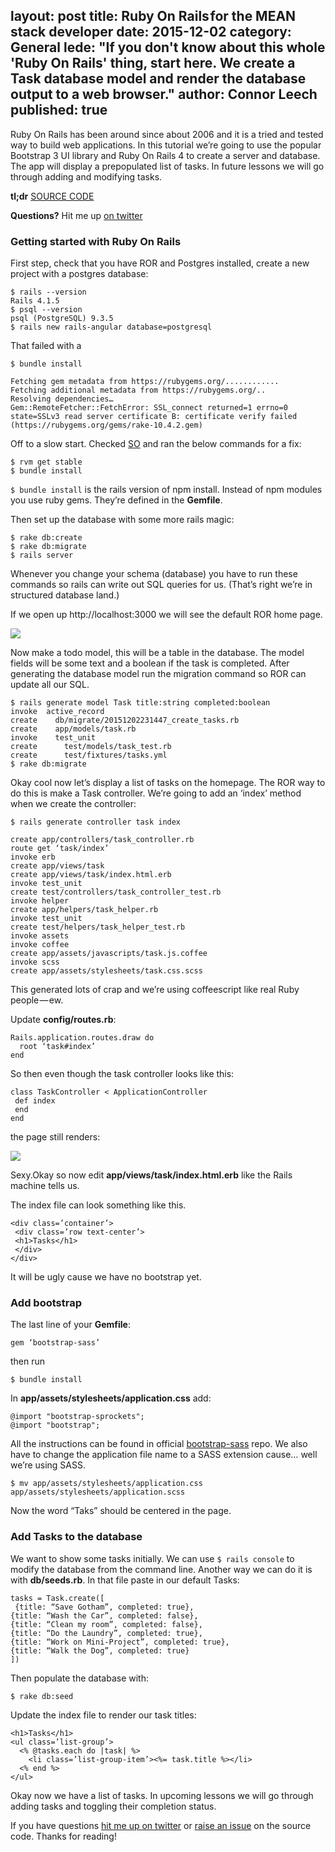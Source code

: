 layout: post
title: Ruby On Rails for the MEAN stack developer
date: 2015-12-02
category: General
lede: "If you don't know about this whole 'Ruby On Rails' thing, start here. We create a Task database model and render the database output to a web browser."
author: Connor Leech
published: true
---

Ruby On Rails has been around since about 2006 and it is a tried and tested way to build web applications. In this tutorial we’re going to use the popular Bootstrap 3 UI library and Ruby On Rails 4 to create a server and database. The app will display a prepopulated list of tasks. In future lessons we will go through adding and modifying tasks.

**tl;dr** [SOURCE CODE](https://github.com/connor11528/rails-task-list)

**Questions?** Hit me up [on twitter](https://twitter.com/connor11528)

### Getting started with Ruby On Rails 

First step, check that you have ROR and Postgres installed, create a new project with a postgres database:

```
$ rails --version
Rails 4.1.5
$ psql --version
psql (PostgreSQL) 9.3.5
$ rails new rails-angular database=postgresql
```

That failed with a

```
$ bundle install

Fetching gem metadata from https://rubygems.org/............
Fetching additional metadata from https://rubygems.org/..
Resolving dependencies…
Gem::RemoteFetcher::FetchError: SSL_connect returned=1 errno=0 state=SSLv3 read server certificate B: certificate verify failed (https://rubygems.org/gems/rake-10.4.2.gem)
```

Off to a slow start. Checked [SO](http://stackoverflow.com/a/19151697/2031033) and ran the below commands for a fix:

```
$ rvm get stable
$ bundle install
```

`$ bundle install` is the rails version of npm install. Instead of npm modules you use ruby gems. They’re defined in the **Gemfile**.

Then set up the database with some more rails magic:

```
$ rake db:create
$ rake db:migrate
$ rails server
```

Whenever you change your schema (database) you have to run these commands so rails can write out SQL queries for us. (That’s right we’re in structured database land.)

If we open up http://localhost:3000 we will see the default ROR home page.


![](https://cdn-images-1.medium.com/max/800/1*v-NW1U1Crzi9WLQA5ZZgPA.png)


Now make a todo model, this will be a table in the database. The model fields will be some text and a boolean if the task is completed. After generating the database model run the migration command so ROR can update all our SQL.

```
$ rails generate model Task title:string completed:boolean
invoke  active_record
create    db/migrate/20151202231447_create_tasks.rb
create    app/models/task.rb
invoke    test_unit
create      test/models/task_test.rb
create      test/fixtures/tasks.yml
$ rake db:migrate
```

Okay cool now let’s display a list of tasks on the homepage. The ROR way to do this is make a Task controller. We’re going to add an ‘index’ method when we create the controller:

```
$ rails generate controller task index

create app/controllers/task_controller.rb
route get ‘task/index’
invoke erb
create app/views/task
create app/views/task/index.html.erb
invoke test_unit
create test/controllers/task_controller_test.rb
invoke helper
create app/helpers/task_helper.rb
invoke test_unit
create test/helpers/task_helper_test.rb
invoke assets
invoke coffee
create app/assets/javascripts/task.js.coffee
invoke scss
create app/assets/stylesheets/task.css.scss
```

This generated lots of crap and we’re using coffeescript like real Ruby people — ew.

Update **config/routes.rb**:

```
Rails.application.routes.draw do
  root ‘task#index’
end
```

So then even though the task controller looks like this:

```
class TaskController < ApplicationController
 def index
 end
end
```

the page still renders:


![](https://cdn-images-1.medium.com/max/600/1*d_bY0efKGMN1AAbunYQTlg.png)




Sexy.Okay so now edit **app/views/task/index.html.erb** like the Rails machine tells us.

The index file can look something like this. 

```
<div class=’container’>
 <div class=’row text-center’>
 <h1>Tasks</h1>
 </div>
</div>
```

It will be ugly cause we have no bootstrap yet.

### Add bootstrap 

The last line of your **Gemfile**:

```
gem ‘bootstrap-sass’
```

then run

```
$ bundle install
```

In **app/assets/stylesheets/application.css** add:

```
@import "bootstrap-sprockets";
@import "bootstrap";
```

All the instructions can be found in official [bootstrap-sass](https://github.com/twbs/bootstrap-sass) repo. We also have to change the application file name to a SASS extension cause… well we’re using SASS.

```
$ mv app/assets/stylesheets/application.css app/assets/stylesheets/application.scss
```

Now the word “Taks” should be centered in the page.

### Add Tasks to the database 

We want to show some tasks initially. We can use `$ rails console` to modify the database from the command line. Another way we can do it is with **db/seeds.rb**. In that file paste in our default Tasks:

```
tasks = Task.create([
 {title: “Save Gotham”, completed: true},
{title: “Wash the Car”, completed: false},
{title: “Clean my room”, completed: false},
{title: “Do the Laundry”, completed: true},
{title: “Work on Mini-Project”, completed: true},
{title: “Walk the Dog”, completed: true}
])
```

Then populate the database with:

```
$ rake db:seed
```

Update the index file to render our task titles:

```
<h1>Tasks</h1>
<ul class=’list-group’>
  <% @tasks.each do |task| %>
    <li class=’list-group-item’><%= task.title %></li>
  <% end %>
</ul>
```

Okay now we have a list of tasks. In upcoming lessons we will go through adding tasks and toggling their completion status.

If you have questions [hit me up on twitter](https://twitter.com/connor11528) or [raise an issue](https://github.com/connor11528/rails-task-list/issues) on the source code. Thanks for reading!